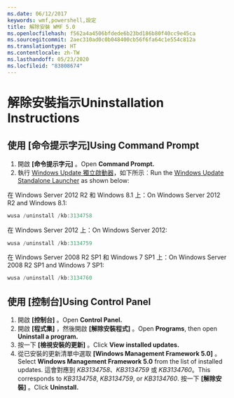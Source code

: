 ```yaml
---
ms.date: 06/12/2017
keywords: wmf,powershell,設定
title: 解除安裝 WMF 5.0
ms.openlocfilehash: f562a4a4506bfdede6b23bd186b80f40cc9e45ca
ms.sourcegitcommit: 2aec310ad0c0b048400cb56f6fa64c1e554c812a
ms.translationtype: HT
ms.contentlocale: zh-TW
ms.lasthandoff: 05/23/2020
ms.locfileid: "83808674"
---
```

# <a name="uninstallation-instructions"></a><span data-ttu-id="dd638-103">解除安裝指示</span><span class="sxs-lookup"><span data-stu-id="dd638-103">Uninstallation Instructions</span></span>

## <a name="using-command-prompt"></a><span data-ttu-id="dd638-104">使用 [命令提示字元]</span><span class="sxs-lookup"><span data-stu-id="dd638-104">Using Command Prompt</span></span>

1. <span data-ttu-id="dd638-105">開啟 **[命令提示字元]** 。</span><span class="sxs-lookup"><span data-stu-id="dd638-105">Open **Command Prompt.**</span></span>
2. <span data-ttu-id="dd638-106">執行 [Windows Update 獨立啟動器](https://support.microsoft.com/en-us/kb/934307)，如下所示︰</span><span class="sxs-lookup"><span data-stu-id="dd638-106">Run the [Windows Update Standalone Launcher](https://support.microsoft.com/en-us/kb/934307) as shown below:</span></span>

<span data-ttu-id="dd638-107">在 Windows Server 2012 R2 和 Windows 8.1 上：</span><span class="sxs-lookup"><span data-stu-id="dd638-107">On Windows Server 2012 R2 and Windows 8.1:</span></span>

```powershell
wusa /uninstall /kb:3134758
```

<span data-ttu-id="dd638-108">在 Windows Server 2012 上：</span><span class="sxs-lookup"><span data-stu-id="dd638-108">On Windows Server 2012:</span></span>

```powershell
wusa /uninstall /kb:3134759
```

<span data-ttu-id="dd638-109">在 Windows Server 2008 R2 SP1 和 Windows 7 SP1 上：</span><span class="sxs-lookup"><span data-stu-id="dd638-109">On Windows Server 2008 R2 SP1 and Windows 7 SP1:</span></span>

```powershell
wusa /uninstall /kb:3134760
```

## <a name="using-control-panel"></a><span data-ttu-id="dd638-110">使用 [控制台]</span><span class="sxs-lookup"><span data-stu-id="dd638-110">Using Control Panel</span></span>

1. <span data-ttu-id="dd638-111">開啟 **[控制台]** 。</span><span class="sxs-lookup"><span data-stu-id="dd638-111">Open **Control Panel.**</span></span>
2. <span data-ttu-id="dd638-112">開啟 **[程式集]** ，然後開啟 **[解除安裝程式]** 。</span><span class="sxs-lookup"><span data-stu-id="dd638-112">Open **Programs**, then open **Uninstall a program.**</span></span>
3. <span data-ttu-id="dd638-113">按一下 **[檢視安裝的更新]** 。</span><span class="sxs-lookup"><span data-stu-id="dd638-113">Click **View installed updates.**</span></span>
4. <span data-ttu-id="dd638-114">從已安裝的更新清單中選取 **[Windows Management Framework 5.0]** 。</span><span class="sxs-lookup"><span data-stu-id="dd638-114">Select **Windows Management Framework 5.0** from the list of installed updates.</span></span> <span data-ttu-id="dd638-115">這會對應到 *KB3134758*、*KB3134759* 或 *KB3134760*。</span><span class="sxs-lookup"><span data-stu-id="dd638-115">This corresponds to *KB3134758*, *KB3134759*, or *KB3134760*.</span></span> <span data-ttu-id="dd638-116">按一下 **[解除安裝]** 。</span><span class="sxs-lookup"><span data-stu-id="dd638-116">Click **Uninstall.**</span></span>
